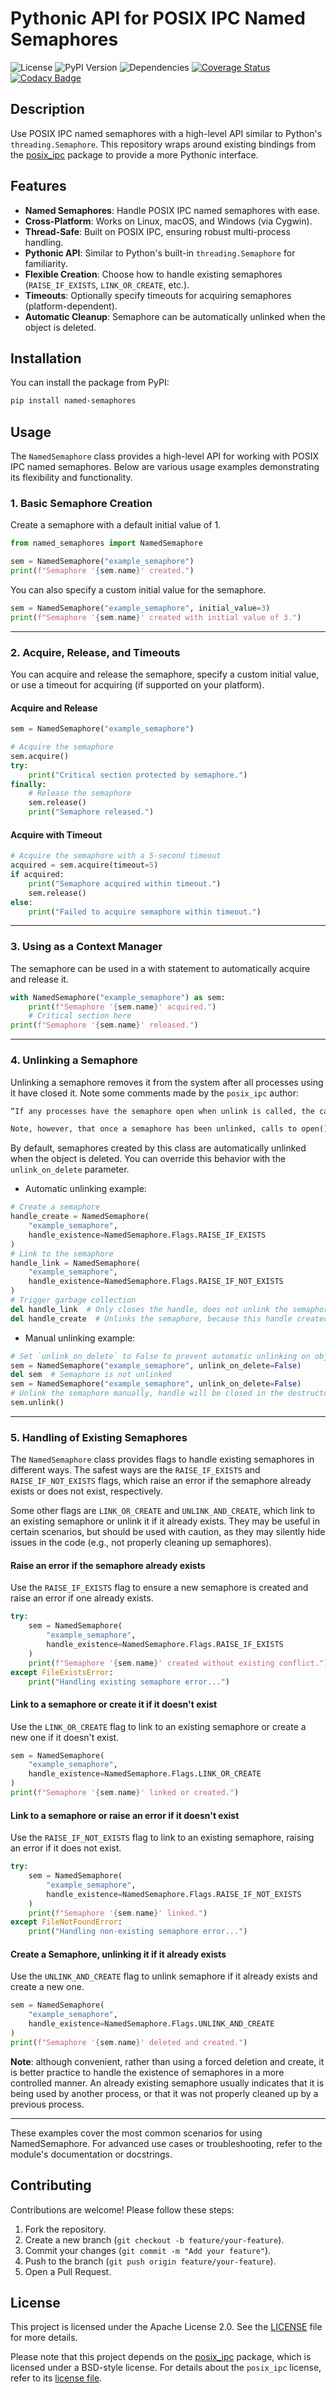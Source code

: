 # Pythonic API for POSIX IPC Named Semaphores

![License](https://img.shields.io/github/license/johacks/named-semaphores)
![PyPI Version](https://img.shields.io/pypi/v/named-semaphores)
![Dependencies](https://img.shields.io/librariesio/release/pypi/named-semaphores)
[![Coverage Status](https://codecov.io/gh/johacks/named-semaphores/branch/main/graph/badge.svg)](https://codecov.io/gh/johacks/named-semaphores)
[![Codacy Badge](https://app.codacy.com/project/badge/Grade/0c27d0f8d27a468598813292178b4881)](https://app.codacy.com/gh/johacks/named-semaphores/dashboard?utm_source=gh&utm_medium=referral&utm_content=&utm_campaign=Badge_grade)

## Description

Use POSIX IPC named semaphores with a high-level API similar to Python's `threading.Semaphore`. This repository wraps around existing bindings from the [posix_ipc](https://pypi.org/project/posix-ipc/) package to provide a more Pythonic interface.

## Features

- **Named Semaphores**: Handle POSIX IPC named semaphores with ease.
- **Cross-Platform**: Works on Linux, macOS, and Windows (via Cygwin).
- **Thread-Safe**: Built on POSIX IPC, ensuring robust multi-process handling.
- **Pythonic API**: Similar to Python's built-in `threading.Semaphore` for familiarity.
- **Flexible Creation**: Choose how to handle existing semaphores (`RAISE_IF_EXISTS`, `LINK_OR_CREATE`, etc.).
- **Timeouts**: Optionally specify timeouts for acquiring semaphores (platform-dependent).
- **Automatic Cleanup**: Semaphore can be automatically unlinked when the object is deleted.

## Installation

You can install the package from PyPI:

```bash
pip install named-semaphores
```

## Usage

The `NamedSemaphore` class provides a high-level API for working with POSIX IPC named semaphores. Below are various usage examples demonstrating its flexibility and functionality.

### 1. **Basic Semaphore Creation**

Create a semaphore with a default initial value of 1.

```python
from named_semaphores import NamedSemaphore

sem = NamedSemaphore("example_semaphore")
print(f"Semaphore '{sem.name}' created.")
```

You can also specify a custom initial value for the semaphore.

```python
sem = NamedSemaphore("example_semaphore", initial_value=3)
print(f"Semaphore '{sem.name}' created with initial value of 3.")
```

---

### 2. **Acquire, Release, and Timeouts**

You can acquire and release the semaphore, specify a custom initial value, or use a timeout for acquiring (if supported on your platform).

#### Acquire and Release

```python
sem = NamedSemaphore("example_semaphore")

# Acquire the semaphore
sem.acquire()
try:
    print("Critical section protected by semaphore.")
finally:
    # Release the semaphore
    sem.release()
    print("Semaphore released.")
```

#### Acquire with Timeout

```python
# Acquire the semaphore with a 5-second timeout
acquired = sem.acquire(timeout=5)
if acquired:
    print("Semaphore acquired within timeout.")
    sem.release()
else:
    print("Failed to acquire semaphore within timeout.")
```

---

### 3. **Using as a Context Manager**
The semaphore can be used in a with statement to automatically acquire and release it.

```python
with NamedSemaphore("example_semaphore") as sem:
    print(f"Semaphore '{sem.name}' acquired.")
    # Critical section here
print(f"Semaphore '{sem.name}' released.")
```

---

### 4. **Unlinking a Semaphore**

Unlinking a semaphore removes it from the system after all processes using it have closed it. Note some comments made by the `posix_ipc` author:

```markdown
“If any processes have the semaphore open when unlink is called, the call to unlink returns immediately but destruction of the semaphore is postponed until all processes have closed the semaphore.

Note, however, that once a semaphore has been unlinked, calls to open() with the same name should refer to a new semaphore. Sound confusing? It is, and you'd probably be wise structure your code so as to avoid this situation.”
```
By default, semaphores created by this class are automatically unlinked when the object is deleted. You can override this behavior with the `unlink_on_delete` parameter.

- Automatic unlinking example:

```python
# Create a semaphore
handle_create = NamedSemaphore(
    "example_semaphore",
    handle_existence=NamedSemaphore.Flags.RAISE_IF_EXISTS
)
# Link to the semaphore
handle_link = NamedSemaphore(
    "example_semaphore",
    handle_existence=NamedSemaphore.Flags.RAISE_IF_NOT_EXISTS
)
# Trigger garbage collection
del handle_link  # Only closes the handle, does not unlink the semaphore
del handle_create  # Unlinks the semaphore, because this handle created it
```
- Manual unlinking example:

```python
# Set `unlink_on_delete` to False to prevent automatic unlinking on object deletion
sem = NamedSemaphore("example_semaphore", unlink_on_delete=False)
del sem  # Semaphore is not unlinked
sem = NamedSemaphore("example_semaphore", unlink_on_delete=False)
# Unlink the semaphore manually, handle will be closed in the destructor
sem.unlink()
```

---

### 5. **Handling of Existing Semaphores**

The `NamedSemaphore` class provides flags to handle existing semaphores in different ways. The safest ways are the `RAISE_IF_EXISTS` and `RAISE_IF_NOT_EXISTS` flags, which raise an error if the semaphore already exists or does not exist, respectively.

Some other flags are `LINK_OR_CREATE` and `UNLINK_AND_CREATE`, which link to an existing semaphore or unlink it if it already exists. They may be useful in certain scenarios, but should be used with caution, as they may silently hide issues in the code (e.g., not properly cleaning up semaphores).

#### Raise an error if the semaphore already exists

Use the `RAISE_IF_EXISTS` flag to ensure a new semaphore is created and raise an error if one already exists.

```python
try:
    sem = NamedSemaphore(
        "example_semaphore",
        handle_existence=NamedSemaphore.Flags.RAISE_IF_EXISTS
    )
    print(f"Semaphore '{sem.name}' created without existing conflict.")
except FileExistsError:
    print("Handling existing semaphore error...")
```

#### Link to a semaphore or create it if it doesn't exist

Use the `LINK_OR_CREATE` flag to link to an existing semaphore or create a new one if it doesn't exist.

```python
sem = NamedSemaphore(
    "example_semaphore",
    handle_existence=NamedSemaphore.Flags.LINK_OR_CREATE
)
print(f"Semaphore '{sem.name}' linked or created.")
```

#### Link to a semaphore or raise an error if it doesn't exist

Use the `RAISE_IF_NOT_EXISTS` flag to link to an existing semaphore, raising an error if it does not exist.

```python
try:
    sem = NamedSemaphore(
        "example_semaphore",
        handle_existence=NamedSemaphore.Flags.RAISE_IF_NOT_EXISTS
    )
    print(f"Semaphore '{sem.name}' linked.")
except FileNotFoundError:
    print("Handling non-existing semaphore error...")
```

#### Create a Semaphore, unlinking it if it already exists

Use the `UNLINK_AND_CREATE` flag to unlink semaphore if it already exists and create a new one.

```python
sem = NamedSemaphore(
    "example_semaphore",
    handle_existence=NamedSemaphore.Flags.UNLINK_AND_CREATE
)
print(f"Semaphore '{sem.name}' deleted and created.")
```

**Note**: although convenient, rather than using a forced deletion and create, it is better practice to handle the existence of semaphores in a more controlled manner. An already existing semaphore usually indicates that it is being used by another process, or that it was not properly cleaned up by a previous process.

---

These examples cover the most common scenarios for using NamedSemaphore. For advanced use cases or troubleshooting, refer to the module's documentation or docstrings.

## Contributing

Contributions are welcome! Please follow these steps:

1. Fork the repository.
2. Create a new branch (`git checkout -b feature/your-feature`).
3. Commit your changes (`git commit -m "Add your feature"`).
4. Push to the branch (`git push origin feature/your-feature`).
5. Open a Pull Request.

## License

This project is licensed under the Apache License 2.0. See the [LICENSE](LICENSE) file for more details.

Please note that this project depends on the [posix_ipc](https://pypi.org/project/posix-ipc/) package, which is licensed under a BSD-style license. For details about the `posix_ipc` license, refer to its [license file](https://raw.githubusercontent.com/osvenskan/posix_ipc/4db678001be2f16175c70cb88d4fb9f9126333f5/LICENSE).
